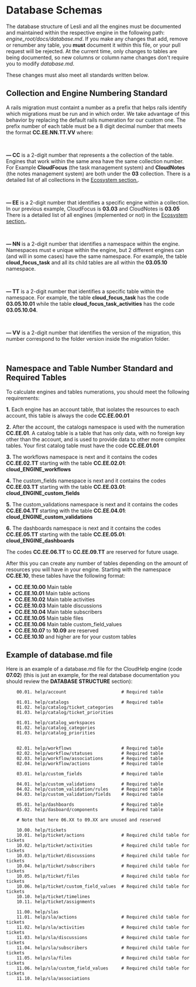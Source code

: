 # Database Schemas

The database structure of Lesli and all the engines must be documented and maintained within the respective engine in the following path: *engine\_root/docs/database.md*. If you make any changes that add, remove or renumber any table, you **must** document it within this file, or your pull request will be rejected. At the current time, only changes to tables are being documented, so new columns or column name changes don't require you to modify *database.md*.

These changes must also meet all standards written below.


## Collection and Engine Numbering Standard
A rails migration must containt a number as a prefix that helps rails identify which migrations must be run and in which order. We take advantage of this behavior by replacing the default rails numeration for our custom one. The prefix number of each table must be a 8 digit decimal number that meets the format **CC.EE.NN.TT.VV** where:

<br />

**— CC** is a 2-digit number that represents a the collection of the table. Engines that work within the same area have the same collection number. For Example **CloudFocus** (the task management system) and **CloudNotes** (the notes management system) are both under the **03** collection. There is a detailed list of all collections in the [Ecosystem section.](/about/ecosystem). 

<br />

**— EE** is a 2-digit number that identifies a specific engine within a collection. In our previous example, CloudFocus is **03.03** and CloudNotes is **03.05** There is a detailed list of all engines (implemented or not) in the [Ecosystem section.](/about/ecosystem).  

<br />

**— NN** is a 2-digit number that identifies a namespace within the engine. Namespaces must e unique within the engine, but 2 different engines can (and will in some cases) have the same namespace. For example, the table **cloud\_focus\_task** and all its child tables are all within the **03.05.10** namespace.

<br />

**— TT** is a 2-digit number that identifies a specific table within the namespace. For example, the table **cloud\_focus\_task** has the code **03.05.10.01** while the table **cloud\_focus\_task\_activities** has the code **03.05.10.04**.

<br />

**— VV** is a 2-digit number that identifies the version of the migration, this number correspond to the folder version inside the migration folder.

<br />

## Namespace and Table Number Standard and Required Tables 
To calculate engines and tables numerations, you should meet the following requirements:

**1.** Each engine has an account table, that isolates the resources to each account, this table is always the code **CC.EE.00.01** 

**2.** After the account, the catalogs namespace is used with the numeration **CC.EE.01**. A catalog table is a table that has only data, with no foreign key other than the account, and is used to provide data to other more complex tables. Your first catalog table must have the code **CC.EE.01.01** 

**3.** The workflows namespace is next and it contains the codes **CC.EE.02.TT** starting with the table **CC.EE.02.01**: **cloud\_ENGINE\_workflows** 

**4.** The custom\_fields namespace is next and it contains the codes **CC.EE.03.TT** starting with the table **CC.EE.03.01**: **cloud\_ENGINE\_custom_fields** 

**5.** The custom_validations namespace is next and it contains the codes **CC.EE.04.TT** starting with the table **CC.EE.04.01**: **cloud\_ENGINE\_custom\_validations**

**6.** The dashboards namespace is next and it contains the codes **CC.EE.05.TT** starting with the table **CC.EE.05.01**: **cloud\_ENGINE\_dashboards** 

The codes **CC.EE.06.TT** to **CC.EE.09.TT** are reserved for future usage. 

After this you can create any number of tables depending on the amount of resources you will have in your engine. Starting with the namespace **CC.EE.10**, these tables have the following format:

- **CC.EE.10.00** Main table
- **CC.EE.10.01** Main table actions
- **CC.EE.10.02** Main table activities
- **CC.EE.10.03** Main table discussions
- **CC.EE.10.04** Main table subscribers
- **CC.EE.10.05** Main table files
- **CC.EE.10.06** Main table custom\_field\_values
- **CC.EE.10.07** to **10.09** are reserved
- **CC.EE.10.10** and higher are for your custom tables


## Example of database.md file

Here is an example of a database.md file for the CloudHelp engine (code **07.02**) (this is just an example, for the real database documentation you should review the **DATABASE STRUCTURE** section):

```
    00.01. help/account                     # Required table

    01.01. help/catalogs                    # Required table
    01.02. help/catalog/ticket_categories 
    01.03. help/catalog/ticket_priorities

    01.01. help/catalog_workspaces                    
    01.02. help/catalog_categories 
    01.03. help/catalog_priorities


    02.01. help/workflows                   # Required table
    02.02. help/workflow/statuses           # Required table
    02.03. help/workflow/associations       # Required table
    02.04. help/workflow/actions            # Required table

    03.01. help/custom_fields               # Required table

    04.01. help/custom_validations          # Required table
    04.02. help/custom_validation/rules     # Required table
    04.03. help/custom_validation/fields    # Required table

    05.01. help/dashboards                  # Required table
    05.02. help/dasboard/components         # Required table

    # Note that here 06.XX to 09.XX are unused and reserved

    10.00. help/tickets
    10.01. help/ticket/actions              # Required child table for tickets
    10.02. help/ticket/activities           # Required child table for tickets
    10.03. help/ticket/discussions          # Required child table for tickets
    10.04. help/ticket/subscribers          # Required child table for tickets
    10.05. help/ticket/files                # Required child table for tickets
    10.06. help/ticket/custom_field_values  # Required child table for tickets
    10.10. help/ticket/timelines
    10.11. help/ticket/assignments

    11.00. help/slas
    11.01. help/sla/actions                 # Required child table for tickets
    11.02. help/sla/activities              # Required child table for tickets
    11.03. help/sla/discussions             # Required child table for tickets
    11.04. help/sla/subscribers             # Required child table for tickets
    11.05. help/sla/files                   # Required child table for tickets
    11.06. help/sla/custom_field_values     # Required child table for tickets
    11.10. help/sla/associations
```
